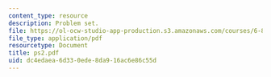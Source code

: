 ```yaml
---
content_type: resource
description: Problem set.
file: https://ol-ocw-studio-app-production.s3.amazonaws.com/courses/6-895-theory-of-parallel-systems-sma-5509-fall-2003/dc4edaea6d330ede8da916ac6e86c55d_ps2.pdf
file_type: application/pdf
resourcetype: Document
title: ps2.pdf
uid: dc4edaea-6d33-0ede-8da9-16ac6e86c55d
---
```

